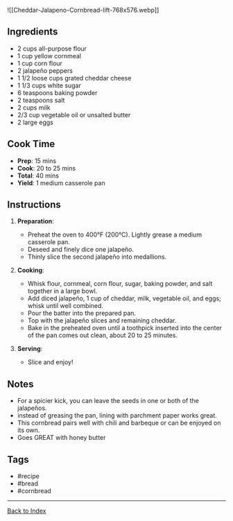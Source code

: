 ![[Cheddar-Jalapeno-Cornbread-lift-768x576.webp]]
## Ingredients
- 2 cups all-purpose flour
- 1 cup yellow cornmeal
- 1 cup corn flour
- 2 jalapeño peppers
- 1 1/2 loose cups grated cheddar cheese
- 1 1/3 cups white sugar
- 6 teaspoons baking powder
- 2 teaspoons salt
- 2 cups milk
- 2/3 cup vegetable oil or unsalted butter
- 2 large eggs

## Cook Time
- **Prep**: 15 mins
- **Cook**: 20 to 25 mins
- **Total**: 40 mins
- **Yield**: 1 medium casserole pan

## Instructions
1. **Preparation**:
    - Preheat the oven to 400°F (200°C). Lightly grease a medium casserole pan.
    - Deseed and finely dice one jalapeño.
    - Thinly slice the second jalapeño into medallions.

2. **Cooking**:
    - Whisk flour, cornmeal, corn flour, sugar, baking powder, and salt together in a large bowl.
    - Add diced jalapeño, 1 cup of cheddar, milk, vegetable oil, and eggs; whisk until well combined.
    - Pour the batter into the prepared pan.
    - Top with the jalapeño slices and remaining cheddar.
    - Bake in the preheated oven until a toothpick inserted into the center of the pan comes out clean, about 20 to 25 minutes.

3. **Serving**:
    - Slice and enjoy!

## Notes
- For a spicier kick, you can leave the seeds in one or both of the jalapeños.
- instead of greasing the pan, lining with parchment paper works great.
- This cornbread pairs well with chili and barbeque or can be enjoyed on its own.
- Goes GREAT with honey butter

## Tags
- #recipe
- #bread
- #cornbread

---

[Back to Index](Index.md)

